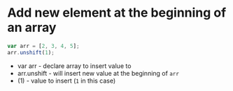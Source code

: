 # Add new element at the beginning of an array

```javascript
var arr = [2, 3, 4, 5];
arr.unshift(1);
```

- var arr - declare array to insert value to
- arr.unshift - will insert new value at the beginning of ```arr```
- (1) - value to insert (```1``` in this case)
